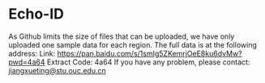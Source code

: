 # Echo-ID
As Github limits the size of files that can be uploaded, we have only uploaded one sample data for each region. The full data is at the following address:
Link: https://pan.baidu.com/s/1smIg5ZKemrjOeE8ku6dvMw?pwd=4a64
Extract Code: 4a64
If you have any problem, please contact: 
jiangxueting@stu.ouc.edu.cn
